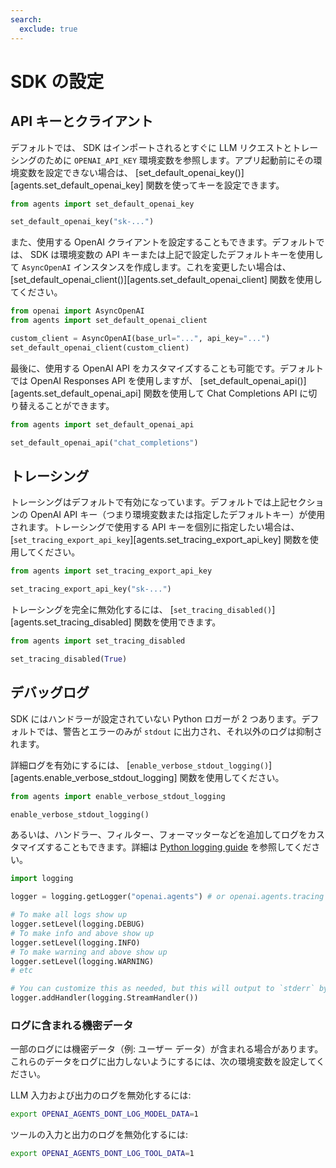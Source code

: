 ```yaml
---
search:
  exclude: true
---
```

# SDK の設定

## API キーとクライアント

デフォルトでは、 SDK はインポートされるとすぐに LLM リクエストとトレーシングのために `OPENAI_API_KEY` 環境変数を参照します。アプリ起動前にその環境変数を設定できない場合は、 [set_default_openai_key()][agents.set_default_openai_key] 関数を使ってキーを設定できます。

```python
from agents import set_default_openai_key

set_default_openai_key("sk-...")
```

また、使用する OpenAI クライアントを設定することもできます。デフォルトでは、 SDK は環境変数の API キーまたは上記で設定したデフォルトキーを使用して `AsyncOpenAI` インスタンスを作成します。これを変更したい場合は、 [set_default_openai_client()][agents.set_default_openai_client] 関数を使用してください。

```python
from openai import AsyncOpenAI
from agents import set_default_openai_client

custom_client = AsyncOpenAI(base_url="...", api_key="...")
set_default_openai_client(custom_client)
```

最後に、使用する OpenAI API をカスタマイズすることも可能です。デフォルトでは OpenAI Responses API を使用しますが、 [set_default_openai_api()][agents.set_default_openai_api] 関数を使用して Chat Completions API に切り替えることができます。

```python
from agents import set_default_openai_api

set_default_openai_api("chat_completions")
```

## トレーシング

トレーシングはデフォルトで有効になっています。デフォルトでは上記セクションの OpenAI API キー（つまり環境変数または指定したデフォルトキー）が使用されます。トレーシングで使用する API キーを個別に指定したい場合は、 [`set_tracing_export_api_key`][agents.set_tracing_export_api_key] 関数を使用してください。

```python
from agents import set_tracing_export_api_key

set_tracing_export_api_key("sk-...")
```

トレーシングを完全に無効化するには、 [`set_tracing_disabled()`][agents.set_tracing_disabled] 関数を使用できます。

```python
from agents import set_tracing_disabled

set_tracing_disabled(True)
```

## デバッグログ

 SDK にはハンドラーが設定されていない Python ロガーが 2 つあります。デフォルトでは、警告とエラーのみが `stdout` に出力され、それ以外のログは抑制されます。

詳細ログを有効にするには、 [`enable_verbose_stdout_logging()`][agents.enable_verbose_stdout_logging] 関数を使用してください。

```python
from agents import enable_verbose_stdout_logging

enable_verbose_stdout_logging()
```

あるいは、ハンドラー、フィルター、フォーマッターなどを追加してログをカスタマイズすることもできます。詳細は [Python logging guide](https://docs.python.org/3/howto/logging.html) を参照してください。

```python
import logging

logger = logging.getLogger("openai.agents") # or openai.agents.tracing for the Tracing logger

# To make all logs show up
logger.setLevel(logging.DEBUG)
# To make info and above show up
logger.setLevel(logging.INFO)
# To make warning and above show up
logger.setLevel(logging.WARNING)
# etc

# You can customize this as needed, but this will output to `stderr` by default
logger.addHandler(logging.StreamHandler())
```

### ログに含まれる機密データ

一部のログには機密データ（例: ユーザー データ）が含まれる場合があります。これらのデータをログに出力しないようにするには、次の環境変数を設定してください。

LLM 入力および出力のログを無効化するには:

```bash
export OPENAI_AGENTS_DONT_LOG_MODEL_DATA=1
```

ツールの入力と出力のログを無効化するには:

```bash
export OPENAI_AGENTS_DONT_LOG_TOOL_DATA=1
```